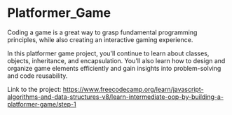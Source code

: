 # Platformer_Game

Coding a game is a great way to grasp fundamental programming principles, while also creating an interactive gaming experience.

In this platformer game project, you'll continue to learn about classes, objects, inheritance, and encapsulation. You'll also learn how to design and organize game elements efficiently and gain insights into problem-solving and code reusability.

Link to the project:
https://www.freecodecamp.org/learn/javascript-algorithms-and-data-structures-v8/learn-intermediate-oop-by-building-a-platformer-game/step-1
